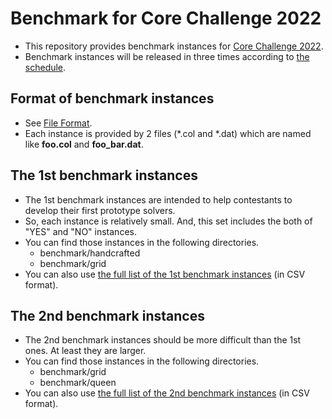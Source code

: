 # Benchmark for Core Challenge 2022

- This repository provides benchmark instances for [Core Challenge 2022](https://core-challenge.github.io/2022/).
- Benchmark instances will be released in three times according to [the schedule](https://core-challenge.github.io/2022/#schedule).

## Format of benchmark instances

- See [File Format](https://core-challenge.github.io/2022/#file-format).
- Each instance is provided by 2 files (*.col and *.dat) which are named like **foo.col** and **foo_bar.dat**.

## The 1st benchmark instances

- The 1st benchmark instances are intended to help contestants to develop their first prototype solvers.
- So, each instance is relatively small. And, this set includes the both of "YES" and "NO" instances.
- You can find those instances in the following directories.
  - benchmark/handcrafted
  - benchmark/grid
- You can also use [the full list of the 1st benchmark instances](/list/list-1st-benchmark.csv) (in CSV format).

## The 2nd benchmark instances

- The 2nd benchmark instances should be more difficult than the 1st ones. At least they are larger.
- You can find those instances in the following directories.
  - benchmark/grid
  - benchmark/queen
- You can also use [the full list of the 2nd benchmark instances](/list/list-2nd-benchmark.csv) (in CSV format).
